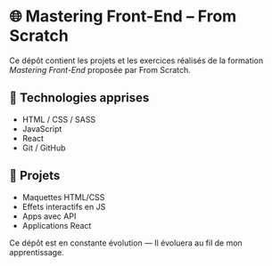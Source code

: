 # 🌐 Mastering Front-End – From Scratch

Ce dépôt contient les projets et les exercices réalisés de la formation *Mastering Front-End* proposée par From Scratch.

## 🔧 Technologies apprises

- HTML / CSS / SASS
- JavaScript
- React
- Git / GitHub

## 📁 Projets

- Maquettes HTML/CSS
- Effets interactifs en JS
- Apps avec API
- Applications React

Ce dépôt est en constante évolution — Il évoluera au fil de mon apprentissage.

